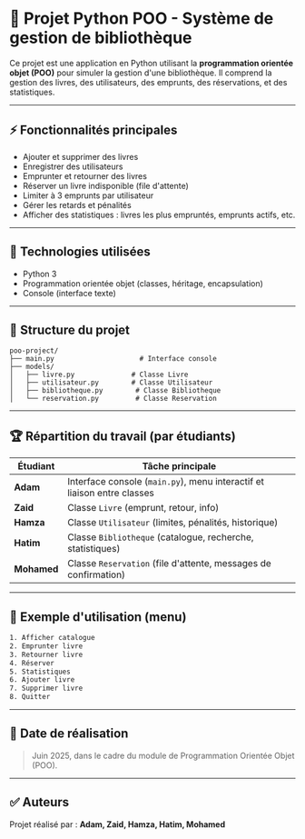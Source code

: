# 📖 Projet Python POO - Système de gestion de bibliothèque

Ce projet est une application en Python utilisant la **programmation orientée objet (POO)** pour simuler la gestion d'une bibliothèque. Il comprend la gestion des livres, des utilisateurs, des emprunts, des réservations, et des statistiques.

---

## ⚡ Fonctionnalités principales

* Ajouter et supprimer des livres
* Enregistrer des utilisateurs
* Emprunter et retourner des livres
* Réserver un livre indisponible (file d'attente)
* Limiter à 3 emprunts par utilisateur
* Gérer les retards et pénalités
* Afficher des statistiques : livres les plus empruntés, emprunts actifs, etc.

---

## 🔧 Technologies utilisées

* Python 3
* Programmation orientée objet (classes, héritage, encapsulation)
* Console (interface texte)

---

## 🏢 Structure du projet

```
poo-project/
├── main.py                     # Interface console
├── models/
│   ├── livre.py              # Classe Livre
│   ├── utilisateur.py        # Classe Utilisateur
│   ├── bibliotheque.py        # Classe Bibliotheque
│   └── reservation.py         # Classe Reservation
```

---

## 🏆 Répartition du travail (par étudiants)

| Étudiant    | Tâche principale                                                        |
| ----------- | ----------------------------------------------------------------------- |
| **Adam**    | Interface console (`main.py`), menu interactif et liaison entre classes |
| **Zaid**    | Classe `Livre` (emprunt, retour, info)                                  |
| **Hamza**   | Classe `Utilisateur` (limites, pénalités, historique)                   |
| **Hatim**   | Classe `Bibliotheque` (catalogue, recherche, statistiques)              |
| **Mohamed** | Classe `Reservation` (file d'attente, messages de confirmation)         |

---

## 🔄 Exemple d'utilisation (menu)

```bash
1. Afficher catalogue
2. Emprunter livre
3. Retourner livre
4. Réserver
5. Statistiques
6. Ajouter livre
7. Supprimer livre
8. Quitter
```

---

## 📅 Date de réalisation

> Juin 2025, dans le cadre du module de Programmation Orientée Objet (POO).

---

## ✅ Auteurs

Projet réalisé par : **Adam, Zaid, Hamza, Hatim, Mohamed**
